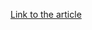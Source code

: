 [Link to the article](https://mcafee.com/blogs/other-blogs/mcafee-labs/rise-of-lnk-shortcut-files-malware/)
